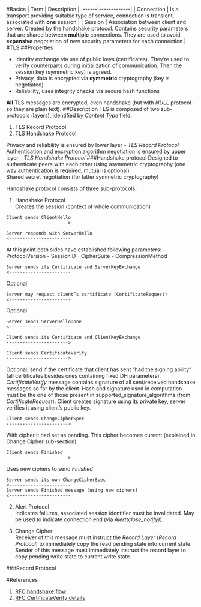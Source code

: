 #Basics
| Term | Description |
|------|-------------|
| Connection | Is a transport providing suitable type of service, connection is transient, associated with **one** session |
| Session | Association between client and server. Created by the handshake protocol. Contains security parameters that are shared between **multiple** connections. They are used to avoid **expensive** negotiation of new security parameters for each connection |
#TLS
##Properties
* Identity exchange via use of public keys (certificates). They’re used to verify counterparts during initialization of communication. Then the session key (symmetric key) is agreed.
* Privacy, data is encrypted via **symmetric** cryptography (key is negotiated)
* Reliability, uses integrity checks via secure hash functions

**All** TLS messages are encrypted, even handshake (but with _NULL_ protocol - so they are plain text).
##Description
TLS is composed of two sub-protocols (layers), identified by _Content Type_ field.
 1. TLS Record Protocol
 2. TLS Handshake Protocol

Privacy and reliability is ensured by lower layer - _TLS Record Protocol_  
Authentication and encryption algorithm negotiation is ensured by upper layer - _TLS Handshake Protocol_
###Handshake protocol
Designed to authenticate peers with each other using asymmetric cryptography (one way authentication is required, mutual is optional)  
Shared secret negotiation (for latter symmetric cryptography)  

Handshake protocol consists of three sub-protocols:

 1. Handshake Protocol  
  Creates the session (context of whole communication)
  ```
  Client sends ClientHello
  ----------------------->
  
  Server responds with ServerHello
  <-----------------------
  ```
  At this point both sides have established following parameters:
    - ProtocolVersion
    - SessionID
    - CipherSuite 
    - CompressionMethod
  ```
  Server sends its Certificate and ServerKeyExchange
  <-----------------------
  ```
  Optional
  ```
  Server may request client’s certificate (CertificateRequest)
  <-----------------------
  ```
  Optional
  ```
  Server sends ServerHelloDone
  <-----------------------
  ```
  ```
  Client sends its Certificate and ClientKeyExchange 
  ----------------------->
  ```
  ```
  Client sends CertificateVerify 
  ----------------------->
  ```
  Optional, send if the certificate that client has sent “had the signing ability” (all certificates besides ones containing fixed DH parameters). _CertificateVerify_ message contains signature of all sent/received handshake messages so far by the client. Hash and signature used in computation must be the one of those present in supported_signature_algorithms (from _CertificateRequest_). Client creates signature using its private key, server verifies it using client’s public key.
  ```
  Client sends ChangeCipherSpec 
  ----------------------->
  ```
  With cipher it had set as pending. This cipher becomes current (explained in Change Cipher sub-section)
  ```
  Client sends Finished
  ----------------------->
  ```
  Uses new ciphers to send _Finished_
  ```
  Server sends its own ChangeCipherSpec
  <-----------------------
  Server sends Finished message (using new ciphers)
  <-----------------------
  ```

 2. Alert Protocol  
  Indicates failures, associated session identifier must be invalidated. May be used to indicate connection end (via _Alert(close_notify)_).

 3. Change Cipher  
  Receiver of this message must instruct the _Record Layer_ (_Record Protocol_) to immediately copy the read pending state into current state. Sender of this message must immediately instruct the record layer to copy pending write state to current write state.

###Record Protocol

#References
 1. [RFC handshake flow](https://tools.ietf.org/html/rfc5246#section-7.3)
 2. [RFC CertificateVerify details](https://tools.ietf.org/html/rfc4492#section-5.8)